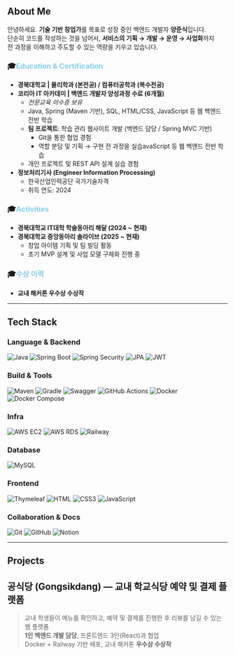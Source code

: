 ## About Me

안녕하세요. **기술 기반 창업가**를 목표로 성장 중인 백엔드 개발자 **양준식**입니다.  
단순히 코드를 작성하는 것을 넘어서, **서비스의 기획 → 개발 → 운영 → 사업화**까지  
전 과정을 이해하고 주도할 수 있는 역량을 키우고 있습니다.

### 🎓<font color="skyblue">Education & Certification</font>

- **경북대학교 | 물리학과 (본전공) / 컴퓨터공학과 (복수전공)**
- **코리아 IT 아카데미 | 백엔드 개발자 양성과정 수료 (6개월)**
  - *전문교육 이수증 보유*
  - Java, Spring (Maven 기반), SQL, HTML/CSS, JavaScript 등 웹 백엔드 전반 학습
  - **팀 프로젝트**: 학습 관리 웹사이트 개발 (백엔드 담당 / Spring MVC 기반)
    - Git을 통한 협업 경험
    - 역할 분담 및 기획 → 구현 전 과정을 실습avaScript 등 웹 백엔드 전반 학습
  - 개인 프로젝트 및 REST API 설계 실습 경험
- **정보처리기사 (Engineer Information Processing)**
  - 한국산업인력공단 국가기술자격
  - 취득 연도: 2024

### 🎓<font color="skyblue">Activities</font>

- **경북대학교 IT대학 학술동아리 해달 (2024 ~ 현재)**  
- **경북대학교 중앙동아리 솔라이브 (2025 ~ 현재)**  
  - 창업 아이템 기획 및 팀 빌딩 활동  
  - 초기 MVP 설계 및 사업 모델 구체화 진행 중

### 🎓<font color="skyblue">수상 이력</font>
- **교내 해커톤 우수상 수상작**

---

## Tech Stack

### Language & Backend
![Java](https://img.shields.io/badge/Java-007396?style=flat&logo=OpenJDK&logoColor=white)
![Spring Boot](https://img.shields.io/badge/Spring_Boot-6DB33F?style=flat&logo=spring-boot&logoColor=white)
![Spring Security](https://img.shields.io/badge/Spring_Security-6DB33F?style=flat&logo=spring-security&logoColor=white)
![JPA](https://img.shields.io/badge/JPA-59666C?style=flat)
![JWT](https://img.shields.io/badge/JWT-000000?style=flat&logo=jsonwebtokens&logoColor=white)

### Build & Tools
![Maven](https://img.shields.io/badge/Maven-C71A36?style=flat&logo=apachemaven&logoColor=white)
![Gradle](https://img.shields.io/badge/Gradle-02303A?style=flat&logo=gradle&logoColor=white)
![Swagger](https://img.shields.io/badge/Swagger-85EA2D?style=flat&logo=swagger&logoColor=black)
![GitHub Actions](https://img.shields.io/badge/GitHub_Actions-2088FF?style=flat&logo=githubactions&logoColor=white)
![Docker](https://img.shields.io/badge/Docker-2496ED?style=flat&logo=docker&logoColor=white)
![Docker Compose](https://img.shields.io/badge/Docker_Compose-1488C6?style=flat&logo=docker&logoColor=white)

### Infra
![AWS EC2](https://img.shields.io/badge/AWS_EC2-FF9900?style=flat&logo=amazon-ec2&logoColor=white)
![AWS RDS](https://img.shields.io/badge/AWS_RDS-527FFF?style=flat&logo=amazonrds&logoColor=white)
![Railway](https://img.shields.io/badge/Railway-0B0D0E?style=flat&logo=railway&logoColor=white)

### Database
![MySQL](https://img.shields.io/badge/MySQL-4479A1?style=flat&logo=mysql&logoColor=white)

### Frontend
![Thymeleaf](https://img.shields.io/badge/Thymeleaf-005F0F?style=flat&logo=thymeleaf&logoColor=white)
![HTML](https://img.shields.io/badge/HTML5-E34F26?style=flat&logo=html5&logoColor=white)
![CSS3](https://img.shields.io/badge/CSS3-1572B6?style=flat&logo=css3&logoColor=white)
![JavaScript](https://img.shields.io/badge/JavaScript-F7DF1E?style=flat&logo=javascript&logoColor=black)

### Collaboration & Docs
![Git](https://img.shields.io/badge/Git-F05032?style=flat&logo=git&logoColor=white)
![GitHub](https://img.shields.io/badge/GitHub-181717?style=flat&logo=github&logoColor=white)
![Notion](https://img.shields.io/badge/Notion-000000?style=flat&logo=notion&logoColor=white)

---

## Projects

## 공식당 (Gongsikdang) — 교내 학교식당 예약 및 결제 플랫폼
> 교내 학생들이 메뉴를 확인하고, 예약 및 결제를 진행한 후 리뷰를 남길 수 있는 웹 플랫폼  
> **1인 백엔드 개발 담당**, 프론트엔드 3인(React)과 협업  
> Docker + Railway 기반 배포, 교내 해커톤 **우수상 수상작**


